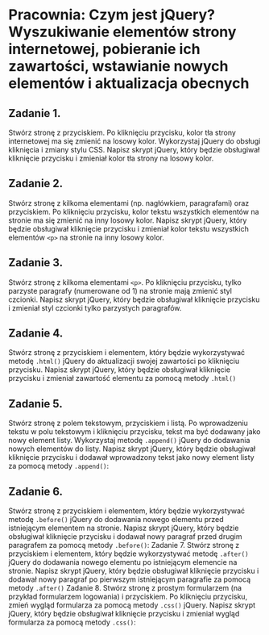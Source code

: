 # Pracownia: Czym jest jQuery? Wyszukiwanie elementów strony internetowej, pobieranie ich zawartości, wstawianie nowych elementów i aktualizacja obecnych

## Zadanie 1.
Stwórz stronę z przyciskiem. Po kliknięciu przycisku, kolor tła strony internetowej ma się
zmienić na losowy kolor. Wykorzystaj jQuery do obsługi kliknięcia i zmiany stylu CSS.
Napisz skrypt jQuery, który będzie obsługiwał kliknięcie przycisku i zmieniał kolor tła strony
na losowy kolor.

## Zadanie 2.
Stwórz stronę z kilkoma elementami (np. nagłówkiem, paragrafami) oraz przyciskiem. Po
kliknięciu przycisku, kolor tekstu wszystkich elementów na stronie ma się zmienić na inny
losowy kolor. Napisz skrypt jQuery, który będzie obsługiwał kliknięcie przycisku i zmieniał
kolor tekstu wszystkich elementów `<p>` na stronie na inny losowy kolor.

## Zadanie 3.
Stwórz stronę z kilkoma elementami `<p>`. Po kliknięciu przycisku, tylko parzyste paragrafy
(numerowane od 1) na stronie mają zmienić styl czcionki. Napisz skrypt jQuery, który będzie
obsługiwał kliknięcie przycisku i zmieniał styl czcionki tylko parzystych paragrafów.

## Zadanie 4.
Stwórz stronę z przyciskiem i elementem, który będzie wykorzystywać metodę `.html()`
jQuery do aktualizacji swojej zawartości po kliknięciu przycisku. Napisz skrypt jQuery, który
będzie obsługiwał kliknięcie przycisku i zmieniał zawartość elementu za pomocą metody
`.html()`

## Zadanie 5.
Stwórz stronę z polem tekstowym, przyciskiem i listą. Po wprowadzeniu tekstu w polu
tekstowym i kliknięciu przycisku, tekst ma być dodawany jako nowy element listy.
Wykorzystaj metodę `.append()` jQuery do dodawania nowych elementów do listy.
Napisz skrypt jQuery, który będzie obsługiwał kliknięcie przycisku i dodawał wprowadzony
tekst jako nowy element listy za pomocą metody `.append()`:

## Zadanie 6.
Stwórz stronę z przyciskiem i elementem, który będzie wykorzystywać metodę `.before()`
jQuery do dodawania nowego elementu przed istniejącym elementem na stronie.
Napisz skrypt jQuery, który będzie obsługiwał kliknięcie przycisku i dodawał nowy paragraf
przed drugim paragrafem za pomocą metody `.before()`:
Zadanie 7.
Stwórz stronę z przyciskiem i elementem, który będzie wykorzystywać metodę `.after()`
jQuery do dodawania nowego elementu po istniejącym elemencie na stronie. Napisz skrypt
jQuery, który będzie obsługiwał kliknięcie przycisku i dodawał nowy paragraf po pierwszym
istniejącym paragrafie za pomocą metody `.after()`
Zadanie 8.
Stwórz stronę z prostym formularzem (na przykład formularzem logowania) i przyciskiem. Po
kliknięciu przycisku, zmień wygląd formularza za pomocą metody `.css()` jQuery.
Napisz skrypt jQuery, który będzie obsługiwał kliknięcie przycisku i zmieniał wygląd
formularza za pomocą metody `.css()`: